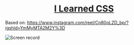 <a href="https://aemreusta.github.io/resume-i-learned-css/"><h1 style="text-align: center;">I
Learned CSS</h1></a>

Based on: https://www.instagram.com/reel/Cn80oLZD_bp/?igshid=YmMyMTA2M2Y%3D

![Screen record](ss.gif)
